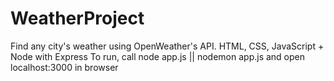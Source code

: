 # WeatherProject
Find any city's weather using OpenWeather's API. HTML, CSS, JavaScript + Node with Express
To run, call node app.js || nodemon app.js and open localhost:3000 in browser
